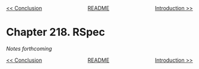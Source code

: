 <div>
<div style='float: left'><a href='ch217-conclusion.md'>&lt;&lt; Conclusion</a></div>
<div style='float: right'><a href='ch219-introduction.md'>Introduction &gt;&gt;</a></div>
<div style='float: inline-auto;text-align:center'><a href='README.md'>README</a></div>
<div style="clear: both"></div>
</div>

# Chapter 218. RSpec

*Notes forthcoming*

<div>
<div style='float: left'><a href='ch217-conclusion.md'>&lt;&lt; Conclusion</a></div>
<div style='float: right'><a href='ch219-introduction.md'>Introduction &gt;&gt;</a></div>
<div style='float: inline-auto;text-align:center'><a href='README.md'>README</a></div>
<div style="clear: both"></div>
</div>